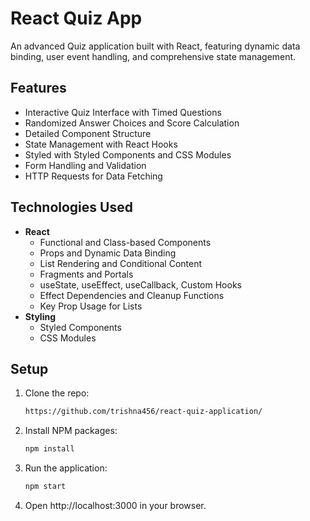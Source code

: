 # React Quiz App

An advanced Quiz application built with React, featuring dynamic data binding, user event handling, and comprehensive state management.

## Features
- Interactive Quiz Interface with Timed Questions
- Randomized Answer Choices and Score Calculation
- Detailed Component Structure
- State Management with React Hooks
- Styled with Styled Components and CSS Modules
- Form Handling and Validation
- HTTP Requests for Data Fetching

## Technologies Used
- **React**
  - Functional and Class-based Components
  - Props and Dynamic Data Binding
  - List Rendering and Conditional Content
  - Fragments and Portals
  - useState, useEffect, useCallback, Custom Hooks
  - Effect Dependencies and Cleanup Functions
  - Key Prop Usage for Lists
- **Styling**
  - Styled Components
  - CSS Modules


## Setup
1. Clone the repo:
   ```bash
   https://github.com/trishna456/react-quiz-application/
   ```

2. Install NPM packages:
   ```bash
   npm install
   ```

3. Run the application:
   ```bash
   npm start
   ```

4. Open http://localhost:3000 in your browser.
   
